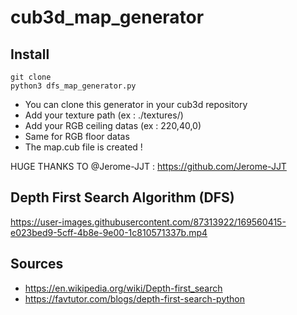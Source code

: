 # cub3d_map_generator

## Install
```
git clone
python3 dfs_map_generator.py
```

- You can clone this generator in your cub3d repository
- Add your texture path (ex : ./textures/)
- Add your RGB ceiling datas (ex : 220,40,0)
- Same for RGB floor datas
- The map.cub file is created !

HUGE THANKS TO @Jerome-JJT : https://github.com/Jerome-JJT

## Depth First Search Algorithm (DFS)

https://user-images.githubusercontent.com/87313922/169560415-e023bed9-5cff-4b8e-9e00-1c810571337b.mp4

## Sources

- https://en.wikipedia.org/wiki/Depth-first_search
- https://favtutor.com/blogs/depth-first-search-python
